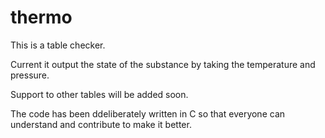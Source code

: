 # thermo
This is a table checker.

Current it output the state of the substance by taking the temperature and pressure.

Support to other tables will be added soon.

The code has been ddeliberately written in C so that everyone can understand and contribute to make it better. 
